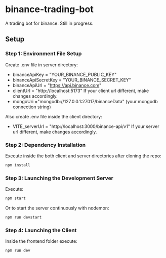 # binance-trading-bot

A trading bot for binance. Still in progress.

## Setup

### Step 1: Environment File Setup

Create .env file in server directory:

- binanceApiKey = "YOUR_BINANCE_PUBLIC_KEY"
- binanceApiSecretKey = "YOUR_BINANCE_SECRET_KEY"
- binanceApiUrl = "https://api.binance.com"
- clientUrl = "http://localhost:5173" If your client url different, make changes accordingly.
- mongoUri ="mongodb://127.0.0.1:27017/binanceData" (your mongodb connection string)

Also create .env file inside the client directory:

- VITE_serverUrl = "http://localhost:3000/binance-api/v1" If your server url different, make changes accordingly.

### Step 2: Dependency Installation

Execute inside the both client and server directories after cloning the repo:

```sh
npm install
```

### Step 3: Launching the Development Server

Execute:

```sh
npm start
```

Or to start the server continuously with nodemon:

```sh
npm run devstart
```

### Step 4: Launching the Client

Inside the frontend folder execute:

```sh
npm run dev
```
